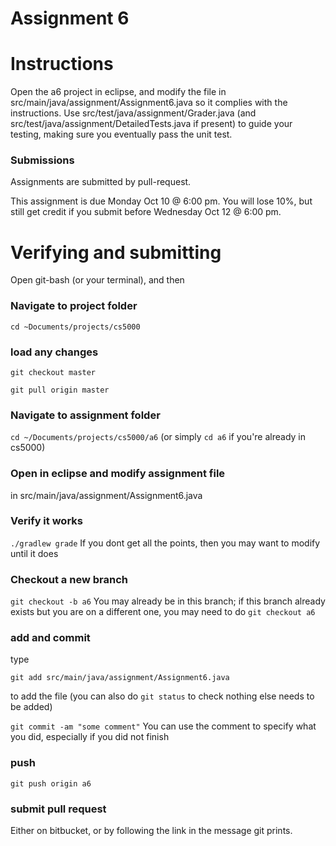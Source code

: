 Assignment 6
===

# Instructions

Open the a6 project in eclipse, and modify the file in src/main/java/assignment/Assignment6.java so it complies with the instructions. Use src/test/java/assignment/Grader.java (and src/test/java/assignment/DetailedTests.java if present) to guide your testing, making sure you eventually pass the unit test.

### Submissions
Assignments are submitted by pull-request.

This assignment is due Monday Oct 10 @ 6:00 pm. You will lose 10%, but still get credit if you submit before Wednesday Oct 12 @ 6:00 pm.

# Verifying and submitting
Open git-bash (or your terminal), and then

### Navigate to project folder
```cd ~Documents/projects/cs5000```

### load any changes
```git checkout master```

```git pull origin master```

### Navigate to assignment folder
```cd ~/Documents/projects/cs5000/a6```   (or simply ```cd a6``` if you're already in cs5000)

### Open in eclipse and modify assignment file
in src/main/java/assignment/Assignment6.java

### Verify it works
```./gradlew grade```
If you dont get all the points, then you may want to modify until it does


### Checkout a new branch
```git checkout -b a6``` 
You may already be in this branch; if this branch already exists but you are on a different one, you may need to do ```git checkout a6```

### add and commit
type

```git add src/main/java/assignment/Assignment6.java```

to add the file (you can also do ```git status``` to check nothing else needs to be added) 

```git commit -am "some comment"```
You can use the comment to specify what you did, especially if you did not finish

### push
```git push origin a6```

### submit pull request
Either on bitbucket, or by following the link in the message git prints.

